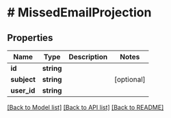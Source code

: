 # # MissedEmailProjection

## Properties

Name | Type | Description | Notes
------------ | ------------- | ------------- | -------------
**id** | **string** |  | 
**subject** | **string** |  | [optional] 
**user_id** | **string** |  | 

[[Back to Model list]](../../README#documentation-for-models) [[Back to API list]](../../README#documentation-for-api-endpoints) [[Back to README]](../../README)


